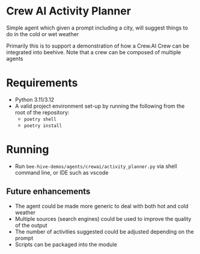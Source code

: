 # Crew AI Activity Planner

Simple agent which given a prompt including a city, will suggest things to do in the cold or wet weather

Primarily this is to support a demonstration of how a Crew.AI Crew can be integrated into beehive.  Note that a crew can be composed of multiple agents

# Requirements

* Python 3.11/3.12
* A valid project environment set-up by running the following from the root of the repository:
  * `poetry shell`
  * `poetry install`

# Running

* Run `bee-hive-demos/agents/crewai/activity_planner.py` via shell command line, or IDE such as vscode

## Future enhancements

- The agent could be made more generic to deal with both hot and cold weather
- Multiple sources (search engines) could be used to improve the quality of the output
- The number of activities suggested could be adjusted depending on the prompt
- Scripts can be packaged into the module